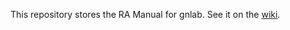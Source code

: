 This repository stores the RA Manual for gnlab. See it on the [wiki](https://github.com/ganong-noel/ra_manual/wiki).
